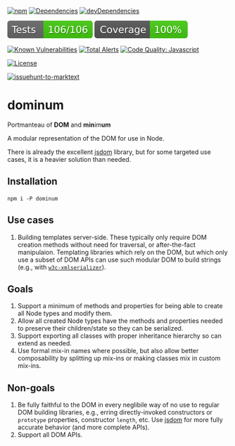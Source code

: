 [![npm](https://img.shields.io/npm/v/dominum.svg)](https://www.npmjs.com/package/dominum)
[![Dependencies](https://img.shields.io/david/brettz9/dominum.svg)](https://david-dm.org/brettz9/dominum)
[![devDependencies](https://img.shields.io/david/dev/brettz9/dominum.svg)](https://david-dm.org/brettz9/dominum?type=dev)

[![testing badge](https://raw.githubusercontent.com/brettz9/dominum/master/badges/tests-badge.svg?sanitize=true)](badges/tests-badge.svg)
[![coverage badge](https://raw.githubusercontent.com/brettz9/dominum/master/badges/coverage-badge.svg?sanitize=true)](badges/coverage-badge.svg)

[![Known Vulnerabilities](https://snyk.io/test/github/brettz9/dominum/badge.svg)](https://snyk.io/test/github/brettz9/dominum)
[![Total Alerts](https://img.shields.io/lgtm/alerts/g/brettz9/dominum.svg?logo=lgtm&logoWidth=18)](https://lgtm.com/projects/g/brettz9/dominum/alerts)
[![Code Quality: Javascript](https://img.shields.io/lgtm/grade/javascript/g/brettz9/dominum.svg?logo=lgtm&logoWidth=18)](https://lgtm.com/projects/g/brettz9/dominum/context:javascript)

[![License](https://img.shields.io/npm/l/dominum.svg)](LICENSE-MIT.txt)

[![issuehunt-to-marktext](https://issuehunt.io/static/embed/issuehunt-button-v1.svg)](https://issuehunt.io/r/brettz9/dominum)

# dominum

Portmanteau of **DOM** and **min**im**um**

A modular representation of the DOM for use in Node.

There is already the excellent [jsdom](https://github.com/jsdom/jsdom/)
library, but for some targeted use cases, it is a heavier solution than needed.

## Installation

```
npm i -P dominum
```

## Use cases

1. Building templates server-side. These typically only require DOM creation
    methods without need for traversal, or after-the-fact manipulaion.
    Templating libraries which rely on the DOM, but which only use a subset
    of DOM APIs can use such modular DOM to build strings (e.g., with
    [`w3c-xmlserializer`](https://github.com/jsdom/w3c-xmlserializer)).

## Goals

1. Support a minimum of methods and properties for being able to create all
    Node types and modify them.
2. Allow all created Node types have the methods and properties needed to
    preserve their children/state so they can be serialized.
3. Support exporting all classes with proper inheritance hierarchy so can
    extend as needed.
4. Use formal mix-in names where possible, but also allow better
    composability by splitting up mix-ins or making classes mix in custom
    mix-ins.

## Non-goals

1. Be fully faithful to the DOM in every neglibile way of no use to regular
    DOM building libraries, e.g., erring directly-invoked constructors or
    `prototype` properties, constructor `length`, etc. Use
    [jsdom](https://github.com/jsdom/jsdom/)
    for more fully accurate behavior (and more complete APIs).
2. Support all DOM APIs.

